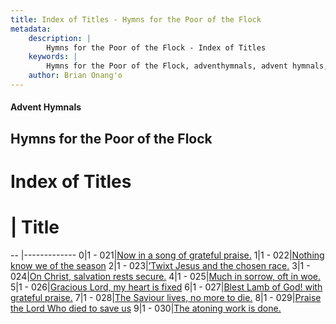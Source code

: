 ```yaml
---
title: Index of Titles - Hymns for the Poor of the Flock
metadata:
    description: |
        Hymns for the Poor of the Flock - Index of Titles
    keywords: |
        Hymns for the Poor of the Flock, adventhymnals, advent hymnals, index
    author: Brian Onang'o
---
```


#### Advent Hymnals

## Hymns for the Poor of the Flock

# Index of Titles
# | Title                        
-- |-------------
0|1 - 021|[Now in a song of grateful praise.](/001-100/021-030/01.Now-in-a-song-of-grateful-praise)
1|1 - 022|[Nothing know we of the season](/001-100/021-030/02.Nothing-know-we-of-the-season)
2|1 - 023|[’Twixt Jesus and the chosen race.](/001-100/021-030/03.’Twixt-Jesus-and-the-chosen-race)
3|1 - 024|[On Christ, salvation rests secure.](/001-100/021-030/04.On-Christ,-salvation-rests-secure)
4|1 - 025|[Much in sorrow, oft in woe.](/001-100/021-030/05.Much-in-sorrow,-oft-in-woe)
5|1 - 026|[Gracious Lord, my heart is fixed](/001-100/021-030/06.Gracious-Lord,-my-heart-is-fixed)
6|1 - 027|[Blest Lamb of God! with grateful praise.](/001-100/021-030/07.Blest-Lamb-of-God!-with-grateful-praise)
7|1 - 028|[The Saviour lives, no more to die.](/001-100/021-030/08.The-Saviour-lives,-no-more-to-die)
8|1 - 029|[Praise the Lord Who died to save us](/001-100/021-030/09.Praise-the-Lord-Who-died-to-save-us)
9|1 - 030|[The atoning work is done.](/001-100/021-030/10.The-atoning-work-is-done)
